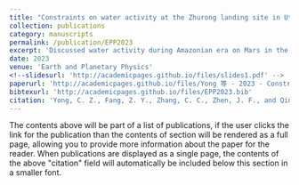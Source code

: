 ```yaml
---
title: "Constraints on water activity at the Zhurong landing site in Utopia Planitia, Mars"
collection: publications
category: manuscripts
permalink: /publication/EPP2023
excerpt: 'Discussed water activity during Amazonian era on Mars in the specific region of Tianwen-1 landing site in Utopia Planitia.'
date: 2023
venue: 'Earth and Planetary Physics'
<!--slidesurl: 'http://academicpages.github.io/files/slides1.pdf' -->
paperurl: 'http://academicpages.github.io/files/Yong 等 - 2023 - Constraints on water activity at the Zhurong landi.pdf'
bibtexurl: 'http://academicpages.github.io/files/EPP2023.bib'
citation: 'Yong, C. Z., Fang, Z. Y., Zhang, C. C., Zhen, J. F., and Qin, L. P. (2023). Constraints on water activity at the Zhurong landing site in Utopia Planitia, Mars. <i>Earth Planet. Phys.</i>, 7(3), 356–370. DOI:  [10.26464/epp2023036](http://dx.doi.org/10.26464/epp2023036)'
---
```


The contents above will be part of a list of publications, if the user clicks the link for the publication than the contents of section will be rendered as a full page, allowing you to provide more information about the paper for the reader. When publications are displayed as a single page, the contents of the above "citation" field will automatically be included below this section in a smaller font.
